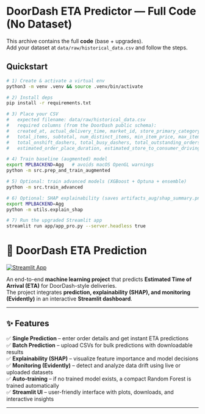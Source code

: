 # DoorDash ETA Predictor — Full Code (No Dataset)

This archive contains the full **code** (base + upgrades).  
Add your dataset at `data/raw/historical_data.csv` and follow the steps.


## Quickstart
```bash
# 1) Create & activate a virtual env
python3 -m venv .venv && source .venv/bin/activate

# 2) Install deps
pip install -r requirements.txt

# 3) Place your CSV
#   expected filename: data/raw/historical_data.csv
#   required columns (from the DoorDash public schema):
#   created_at, actual_delivery_time, market_id, store_primary_category, order_protocol,
#   total_items, subtotal, num_distinct_items, min_item_price, max_item_price,
#   total_onshift_dashers, total_busy_dashers, total_outstanding_orders,
#   estimated_order_place_duration, estimated_store_to_consumer_driving_duration

# 4) Train baseline (augmented) model
export MPLBACKEND=Agg   # avoids macOS OpenGL warnings
python -m src.prep_and_train_augmented

# 5) Optional: train advanced models (XGBoost + Optuna + ensemble)
python -m src.train_advanced

# 6) Optional: SHAP explainability (saves artifacts_aug/shap_summary.png)
export MPLBACKEND=Agg
python -m utils.explain_shap

# 7) Run the upgraded Streamlit app
streamlit run app/app_pro.py --server.headless true
```

# 🚀 DoorDash ETA Prediction

[![Streamlit App](https://img.shields.io/badge/Streamlit-Live%20Demo-brightgreen)](https://doordash-eta-prediction-hox7vaedsb6tumugrgx38e.streamlit.app)

An end-to-end **machine learning project** that predicts **Estimated Time of Arrival (ETA)** for DoorDash-style deliveries.  
The project integrates **prediction, explainability (SHAP), and monitoring (Evidently)** in an interactive **Streamlit dashboard**.

---

## ✨ Features

✅ **Single Prediction** – enter order details and get instant ETA predictions  
✅ **Batch Prediction** – upload CSVs for bulk predictions with downloadable results  
✅ **Explainability (SHAP)** – visualize feature importance and model decisions  
✅ **Monitoring (Evidently)** – detect and analyze data drift using live or uploaded datasets  
✅ **Auto-training** – if no trained model exists, a compact Random Forest is trained automatically  
✅ **Streamlit UI** – user-friendly interface with plots, downloads, and interactive insights  

---

